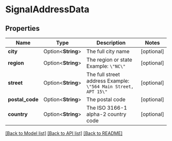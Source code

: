 # SignalAddressData

## Properties

Name | Type | Description | Notes
------------ | ------------- | ------------- | -------------
**city** | Option<**String**> | The full city name | [optional]
**region** | Option<**String**> | The region or state Example: `\"NC\"` | [optional]
**street** | Option<**String**> | The full street address Example: `\"564 Main Street, APT 15\"` | [optional]
**postal_code** | Option<**String**> | The postal code | [optional]
**country** | Option<**String**> | The ISO 3166-1 alpha-2 country code | [optional]

[[Back to Model list]](../README.md#documentation-for-models) [[Back to API list]](../README.md#documentation-for-api-endpoints) [[Back to README]](../README.md)


